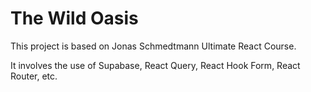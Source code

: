 # The Wild Oasis

This project is based on Jonas Schmedtmann Ultimate React Course.

It involves the use of Supabase, React Query, React Hook Form, React Router, etc.
